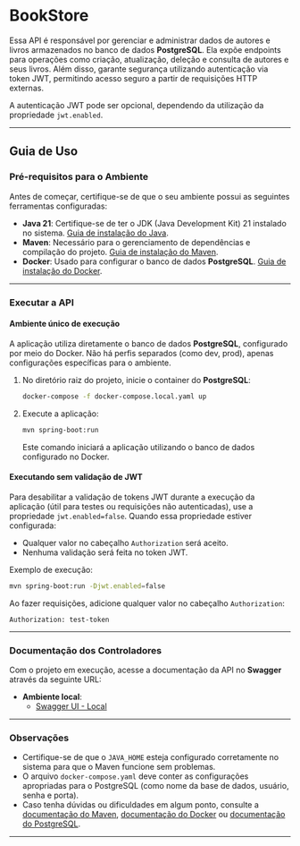 # BookStore

Essa API é responsável por gerenciar e administrar dados de autores e livros armazenados no banco de dados **PostgreSQL**. Ela expõe endpoints para operações como criação, atualização, deleção e consulta de autores e seus livros. Além disso, garante segurança utilizando autenticação via token JWT, permitindo acesso seguro a partir de requisições HTTP externas.

A autenticação JWT pode ser opcional, dependendo da utilização da propriedade `jwt.enabled`.

---

## Guia de Uso

### Pré-requisitos para o Ambiente

Antes de começar, certifique-se de que o seu ambiente possui as seguintes ferramentas configuradas:

- **Java 21**: Certifique-se de ter o JDK (Java Development Kit) 21 instalado no sistema. [Guia de instalação do Java](https://openjdk.org/install/).
- **Maven**: Necessário para o gerenciamento de dependências e compilação do projeto. [Guia de instalação do Maven](https://maven.apache.org/install.html).
- **Docker**: Usado para configurar o banco de dados **PostgreSQL**. [Guia de instalação do Docker](https://docs.docker.com/get-docker/).

---

### Executar a API

#### Ambiente único de execução
A aplicação utiliza diretamente o banco de dados **PostgreSQL**, configurado por meio do Docker. Não há perfis separados (como dev, prod), apenas configurações específicas para o ambiente.

1. No diretório raiz do projeto, inicie o container do **PostgreSQL**:
   ```bash
   docker-compose -f docker-compose.local.yaml up
   ```
2. Execute a aplicação:
   ```bash
   mvn spring-boot:run
   ```

   Este comando iniciará a aplicação utilizando o banco de dados configurado no Docker.

#### Executando sem validação de JWT
Para desabilitar a validação de tokens JWT durante a execução da aplicação (útil para testes ou requisições não autenticadas), use a propriedade `jwt.enabled=false`. Quando essa propriedade estiver configurada:

- Qualquer valor no cabeçalho `Authorization` será aceito.
- Nenhuma validação será feita no token JWT.

Exemplo de execução:
```bash
mvn spring-boot:run -Djwt.enabled=false
```

Ao fazer requisições, adicione qualquer valor no cabeçalho `Authorization`:
```http
Authorization: test-token
```

---

### Documentação dos Controladores

Com o projeto em execução, acesse a documentação da API no **Swagger** através da seguinte URL:

- **Ambiente local**:
   - [Swagger UI - Local](http://localhost:8080/bookstore-api/swagger-ui/index.html)

---

### Observações

- Certifique-se de que o `JAVA_HOME` esteja configurado corretamente no sistema para que o Maven funcione sem problemas.
- O arquivo `docker-compose.yaml` deve conter as configurações apropriadas para o PostgreSQL (como nome da base de dados, usuário, senha e porta).
- Caso tenha dúvidas ou dificuldades em algum ponto, consulte a [documentação do Maven](https://maven.apache.org/guides/index.html), [documentação do Docker](https://docs.docker.com/) ou [documentação do PostgreSQL](https://www.postgresql.org/docs/).

---
